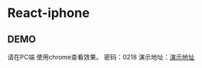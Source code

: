 # React-iphone

## DEMO
请在PC端 使用chrome查看效果。
密码：0218
演示地址：[演示地址](http://sunhengzhe.sinaapp.com/react-iphone/index.html)
